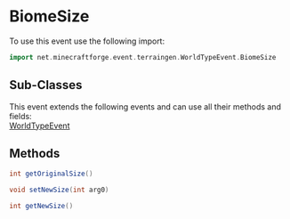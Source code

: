 # BiomeSize

To use this event use the following import:
```groovy
import net.minecraftforge.event.terraingen.WorldTypeEvent.BiomeSize
```

## Sub-Classes
This event extends the following events and can use all their methods and fields: <br>
[WorldTypeEvent](world_type_event.md)

## Methods
```groovy
int getOriginalSize()
```

```groovy
void setNewSize(int arg0)
```

```groovy
int getNewSize()
```
